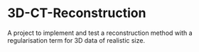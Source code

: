 # 3D-CT-Reconstruction
A project to implement and test a reconstruction method with a regularisation term for 3D data of realistic size.
